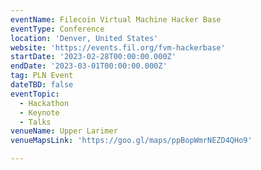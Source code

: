 ```yaml
---
eventName: Filecoin Virtual Machine Hacker Base
eventType: Conference
location: 'Denver, United States'
website: 'https://events.fil.org/fvm-hackerbase'
startDate: '2023-02-28T00:00:00.000Z'
endDate: '2023-03-01T00:00:00.000Z'
tag: PLN Event
dateTBD: false
eventTopic:
  - Hackathon
  - Keynote
  - Talks
venueName: Upper Larimer
venueMapsLink: 'https://goo.gl/maps/ppBopWmrNEZD4QHo9'

---
```


